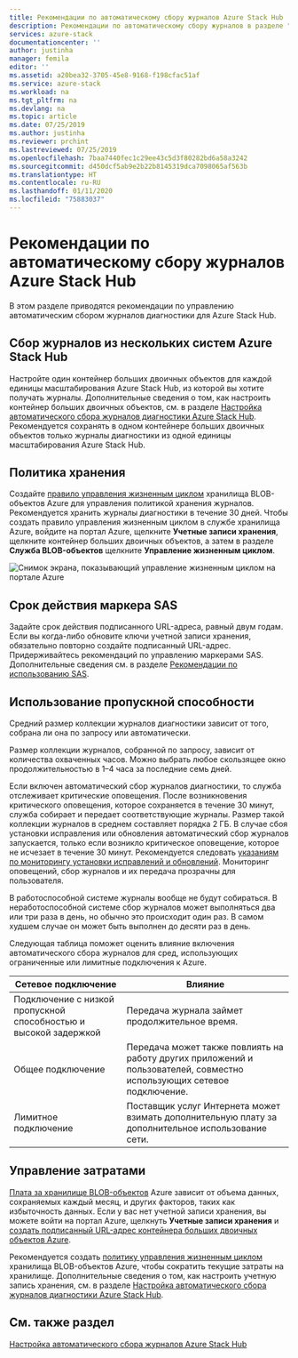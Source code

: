 ```yaml
---
title: Рекомендации по автоматическому сбору журналов Azure Stack Hub | Документация Майкрософт
description: Рекомендации по автоматическому сбору журналов в разделе "Справка и поддержка" в Azure Stack Hub.
services: azure-stack
documentationcenter: ''
author: justinha
manager: femila
editor: ''
ms.assetid: a20bea32-3705-45e8-9168-f198cfac51af
ms.service: azure-stack
ms.workload: na
ms.tgt_pltfrm: na
ms.devlang: na
ms.topic: article
ms.date: 07/25/2019
ms.author: justinha
ms.reviewer: prchint
ms.lastreviewed: 07/25/2019
ms.openlocfilehash: 7baa7440fec1c29ee43c5d3f80282bd6a58a3242
ms.sourcegitcommit: d450dcf5ab9e2b22b8145319dca7098065af563b
ms.translationtype: HT
ms.contentlocale: ru-RU
ms.lasthandoff: 01/11/2020
ms.locfileid: "75883037"
---
```

# <a name="best-practices-for-automatic-azure-stack-hub-log-collection"></a>Рекомендации по автоматическому сбору журналов Azure Stack Hub 

В этом разделе приводятся рекомендации по управлению автоматическим сбором журналов диагностики для Azure Stack Hub. 

## <a name="collecting-logs-from-multiple-azure-stack-hub-systems"></a>Сбор журналов из нескольких систем Azure Stack Hub

Настройте один контейнер больших двоичных объектов для каждой единицы масштабирования Azure Stack Hub, из которой вы хотите получать журналы. Дополнительные сведения о том, как настроить контейнер больших двоичных объектов, см. в разделе [Настройка автоматического сбора журналов диагностики Azure Stack Hub](azure-stack-configure-automatic-diagnostic-log-collection.md). Рекомендуется сохранять в одном контейнере больших двоичных объектов только журналы диагностики из одной единицы масштабирования Azure Stack Hub. 

## <a name="retention-policy"></a>Политика хранения

Создайте [правило управления жизненным циклом](https://docs.microsoft.com/azure/storage/blobs/storage-lifecycle-management-concepts) хранилища BLOB-объектов Azure для управления политикой хранения журналов. Рекомендуется хранить журналы диагностики в течение 30 дней. Чтобы создать правило управления жизненным циклом в службе хранилища Azure, войдите на портал Azure, щелкните **Учетные записи хранения**, щелкните контейнер больших двоичных объектов, а затем в разделе **Служба BLOB-объектов** щелкните **Управление жизненным циклом**.

![Снимок экрана, показывающий управление жизненным циклом на портале Azure](media/azure-stack-automatic-log-collection/blob-storage-lifecycle-management.png)


## <a name="sas-token-expiration"></a>Срок действия маркера SAS

Задайте срок действия подписанного URL-адреса, равный двум годам. Если вы когда-либо обновите ключи учетной записи хранения, обязательно повторно создайте подписанный URL-адрес. Придерживайтесь рекомендаций по управлению маркерами SAS. Дополнительные сведения см. в разделе [Рекомендации по использованию SAS](https://docs.microsoft.com/azure/storage/common/storage-dotnet-shared-access-signature-part-1#best-practices-when-using-sas).


## <a name="bandwidth-consumption"></a>Использование пропускной способности

Средний размер коллекции журналов диагностики зависит от того, собрана ли она по запросу или автоматически. 

Размер коллекции журналов, собранной по запросу, зависит от количества охваченных часов. Можно выбрать любое скользящее окно продолжительностью в 1–4 часа за последние семь дней. 

Если включен автоматический сбор журналов диагностики, то служба отслеживает критические оповещения. После возникновения критического оповещения, которое сохраняется в течение 30 минут, служба собирает и передает соответствующие журналы. Размер такой коллекции журналов в среднем составляет порядка 2 ГБ. В случае сбоя установки исправления или обновления автоматический сбор журналов запускается, только если возникло критическое оповещение, которое не исчезает в течение 30 минут. Рекомендуется следовать [указаниям по мониторингу установки исправлений и обновлений](azure-stack-updates.md).
Мониторинг оповещений, сбор журналов и их передача прозрачны для пользователя. 



В работоспособной системе журналы вообще не будут собираться. В неработоспособной системе сбор журналов может выполняться два или три раза в день, но обычно это происходит один раз. В самом худшем случае он может быть выполнен до десяти раз в день.  

Следующая таблица поможет оценить влияние включения автоматического сбора журналов для сред, использующих ограниченные или лимитные подключения к Azure.

| Сетевое подключение | Влияние |
|--------------------|--------|
| Подключение с низкой пропускной способностью и высокой задержкой | Передача журнала займет продолжительное время. | 
| Общее подключение | Передача может также повлиять на работу других приложений и пользователей, совместно использующих сетевое подключение. |
| Лимитное подключение | Поставщик услуг Интернета может взимать дополнительную плату за дополнительное использование сети. |


## <a name="managing-costs"></a>Управление затратами

[Плата за хранилище BLOB-объектов](https://azure.microsoft.com/pricing/details/storage/blobs/) Azure зависит от объема данных, сохраняемых каждый месяц, и других факторов, таких как избыточность данных. Если у вас нет учетной записи хранения, вы можете войти на портал Azure, щелкнуть **Учетные записи хранения** и [создать подписанный URL-адрес контейнера больших двоичных объектов Azure](azure-stack-configure-automatic-diagnostic-log-collection.md).

Рекомендуется создать [политику управления жизненным циклом](https://docs.microsoft.com/azure/storage/blobs/storage-lifecycle-management-concepts) хранилища BLOB-объектов Azure, чтобы сократить текущие затраты на хранилище. Дополнительные сведения о том, как настроить учетную запись хранения, см. в разделе [Настройка автоматического сбора журналов диагностики Azure Stack Hub](azure-stack-configure-automatic-diagnostic-log-collection.md).

## <a name="see-also"></a>См. также раздел

[Настройка автоматического сбора журналов Azure Stack Hub](azure-stack-best-practices-automatic-diagnostic-log-collection.md)

